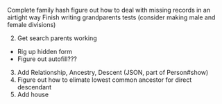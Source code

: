 Complete family hash figure out how to deal with missing records in an airtight way
Finish writing grandparents tests (consider making male and female divisions)


2. Get search parents working

  * Rig up hidden form
  * Figure out autofill???
3. Add Relationship, Ancestry, Descent (JSON, part of Person#show)
4. Figure out how to elimate lowest common ancestor for direct descendant
5. Add house


